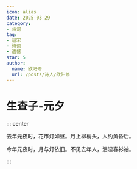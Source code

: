 ```yaml
---
icon: alias
date: 2025-03-29
category:
- 诗词
tag:
- 赵宋
- 诗词
- 遗憾
star: 5
author:
  name: 欧阳修
  url: /posts/诗人/欧阳修
---
```


# 生查子-元夕

<!-- more -->

::: center 

去年元夜时，花市灯如昼。月上柳梢头，人约黄昏后。

今年元夜时，月与灯依旧。不见去年人，泪湿春衫袖。

:::